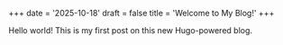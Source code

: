 +++
date = '2025-10-18'
draft = false
title = 'Welcome to My Blog!'
+++

Hello world! This is my first post on this new Hugo-powered blog.

